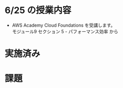 # 6/25 の授業内容
- AWS Academy Cloud Foundations を受講します。  
  モジュール9 セクション 5 - パフォーマンス効率 から

# 実施済み

# 課題
